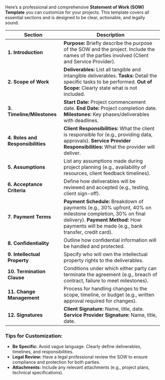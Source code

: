 Here’s a professional and comprehensive **Statement of Work (SOW) Template** you can customize for your projects. This template covers all essential sections and is designed to be clear, actionable, and legally sound.

| **Section**                     | **Description**                                                                                                                                                                                                 |
|----------------------------------|-----------------------------------------------------------------------------------------------------------------------------------------------------------------------------------------------------------------|
| **1. Introduction**              | **Purpose:** Briefly describe the purpose of the SOW and the project. Include the names of the parties involved (Client and Service Provider).                                                                      |
| **2. Scope of Work**            | **Deliverables:** List all tangible and intangible deliverables. **Tasks:** Detail the specific tasks to be performed. **Out of Scope:** Clearly state what is not included.                                           |
| **3. Timeline/Milestones**      | **Start Date:** Project commencement date. **End Date:** Project completion date. **Milestones:** Key phases/deliverables with deadlines.                                                                          |
| **4. Roles and Responsibilities** | **Client Responsibilities:** What the client is responsible for (e.g., providing data, approvals). **Service Provider Responsibilities:** What the provider will deliver.                                         |
| **5. Assumptions**              | List any assumptions made during project planning (e.g., availability of resources, client feedback timelines).                                                                                              |
| **6. Acceptance Criteria**      | Define how deliverables will be reviewed and accepted (e.g., testing, client sign-off).                                                                                                                         |
| **7. Payment Terms**            | **Payment Schedule:** Breakdown of payments (e.g., 30% upfront, 40% on milestone completion, 30% on final delivery). **Payment Method:** How payments will be made (e.g., bank transfer, credit card). |
| **8. Confidentiality**          | Outline how confidential information will be handled and protected.                                                                                                                                             |
| **9. Intellectual Property**    | Specify who will own the intellectual property rights to the deliverables.                                                                                                                                       |
| **10. Termination Clause**      | Conditions under which either party can terminate the agreement (e.g., breach of contract, failure to meet milestones).                                                                                         |
| **11. Change Management**       | Process for handling changes to the scope, timeline, or budget (e.g., written approval required for changes).                                                                                                    |
| **12. Signatures**              | **Client Signature:** Name, title, date. **Service Provider Signature:** Name, title, date.                                                                                                                      |

### **Tips for Customization:**
- **Be Specific:** Avoid vague language. Clearly define deliverables, timelines, and responsibilities.
- **Legal Review:** Have a legal professional review the SOW to ensure compliance and protection for both parties.
- **Attachments:** Include any relevant attachments (e.g., project plans, technical specifications).
